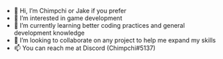 - 👋 Hi, I’m Chimpchi or Jake if you prefer
- 👀 I’m interested in game development
- 🌱 I’m currently learning better coding practices and general development knowledge
- 💞️ I’m looking to collaborate on any project to help me expand my skills
- 📫 You can reach me at Discord (Chimpchi#5137)

<!---
Chimpchi/Chimpchi is a ✨ special ✨ repository because its `README.md` (this file) appears on your GitHub profile.
You can click the Preview link to take a look at your changes.
--->
